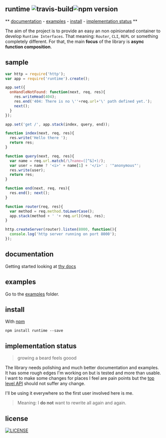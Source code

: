 ## runtime ![travis-build][travis-build]![npm version][npm-version]

**
[documentation](./docs/README.md) -
[examples](#examples) -
[install](#install) -
[implementation status](#implementation-status)
**

The aim of the project is to provide an easy an non opinionated container to develop `Runtime Interfaces`. That meaning: `Router`, `CLI`, `REPL` or something completely different. For that, the main **focus** of the library is **async function composition**.

## sample

```js
var http = require('http');
var app = require('runtime').create();

app.set({
  onHandleNotFound: function(next, req, res){
    res.writeHead(404);
    res.end('404: There is no \''+req.url+'\' path defined yet.');
    next();
  }
});

app.set('get /', app.stack(index, query, end));

function index(next, req, res){
  res.write('Hello there ');
  return res;
}

function query(next, req, res){
  var name = req.url.match(/\?name=([^&]+)/);
  var user = name ? '<i>' + name[1] + '</i>' : '"anonymous"';
  res.write(user);
  return res;
}

function end(next, req, res){
  res.end(); next();
}

function router(req, res){
  var method = req.method.toLowerCase();
  app.stack(method + ' '+ req.url)(req, res);
}

http.createServer(router).listen(8000, function(){
  console.log('http server running on port 8000');
});
```

## documentation

Getting started looking at [thy docs](./docs)

## examples

Go to the [examples](./examples) folder.

## install

With [npm][x-npm]

    npm install runtime --save

## implementation status
> growing a beard feels goood

The library needs polishing and much better documentation and examples. It has some rough edges I'm working on but is tested and more than usable. I want to make some changes for places I feel are pain points but the [top level API](docs/api/top-level.md) should not suffer any change.

I'll be using it everywhere so the first user involved here is me.

> Meaning: I **do not** want to rewrite all again and again.

## license
[<img alt="LICENSE" src="http://img.shields.io/npm/l/gulp-runtime.svg?style=flat-square"/>](http://opensource.org/licenses/MIT)

[x-npm]: http://npmjs.org
[npm-version]: http://img.shields.io/npm/v/runtime.svg?style=flat-square
[travis-build]: http://img.shields.io/travis/stringparser/runtime/1.0.svg?style=flat-square
